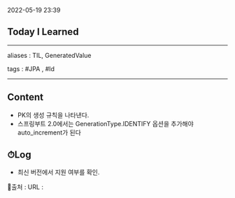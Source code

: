 2022-05-19 23:39
## Today I Learned
---
aliases : TIL, GeneratedValue

tags : #JPA , #Id

---

## Content
- PK의 생성 규칙을 나타낸다.
- 스프링부트 2.0에서는 GenerationType.IDENTIFY 옵션을 추가해야 auto_increment가 된다

## ⏱Log
- 최신 버전에서 지원 여부를 확인.


📙출처 :
URL :